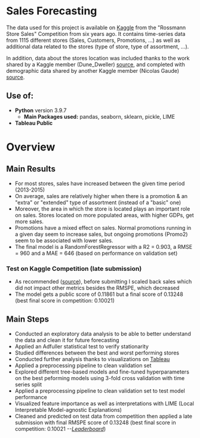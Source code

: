 # Sales Forecasting
The data used for this project is available on [Kaggle](https://www.kaggle.com/c/rossmann-store-sales) from the "Rossmann Store Sales" Competition from six years ago. It contains time-series data from 1115 different stores (Sales, Customers, Promotions, ...) as well as additional data related to the stores (type of store, type of assortment, ...). 

In addition, data about the stores location was included thanks to the work shared by a Kaggle member (Dune_Dweller) [source](https://www.kaggle.com/c/rossmann-store-sales/discussion/17048), and completed with demographic data shared by another Kaggle member (Nicolas Gaude) [source](https://www.kaggle.com/c/rossmann-store-sales/discussion/17229).


## Use of:
* **Python** version 3.9.7
    * **Main Packages used:** pandas, seaborn, sklearn, pickle, LIME
* **Tableau Public**

# Overview
## Main Results
* For most stores, sales have increased between the given time period (2013-2015)
* On average, sales are relatively higher when there is a promotion & an "extra" or "extended" type of assortment (instead of a "basic" one)
* Moreover, the area in which the store is located plays an important role on sales. Stores located on more populated areas, with higher GDPs, get more sales.
* Promotions have a mixed effect on sales. Normal promotions running in a given day seem to increase sales, but ongoing promotions (Promo2) seem to be associated with lower sales.
* The final model is a RandomForestRegressor with a R2 = 0.903, a RMSE = 960 and a MAE = 646 (based on performance on validation set)

### Test on Kaggle Competition (late submission)
* As recommended ([source](https://www.kaggle.com/competitions/rossmann-store-sales/discussion/17601)), before submitting I scaled back sales which did not impact other metrics besides the RMSPE, which decreased
* The model gets a public score of 0.11861 but a final score of 0.13248 (best final score in competition: 0.10021)

## Main Steps
* Conducted an exploratory data analysis to be able to better understand the data and clean it for future forecasting 
* Applied an Adfuller statistical test to verify stationarity
* Studied differences between the best and worst performing stores
* Conducted further analysis thanks to visualizations on [Tableau](https://public.tableau.com/app/profile/paula2733/viz/Sales_16476157430450/SalesReport)
* Applied a preprocessing pipeline to clean validation set
* Explored different tree-based models and fine-tuned hyperparameters on the best peforming models using 3-fold cross validation with time series split
* Applied a preprocessing pipeline to clean validation set to test model performance
* Visualized feature importance as well as interpretations with LIME (Local Interpretable Model-agnostic Explanations)
* Cleaned and predicted on test data from competition then applied a late submission with final RMSPE score of 0.13248 (best final score in competition: 0.10021 *--[Leaderboard](https://www.kaggle.com/competitions/rossmann-store-sales/leaderboard)*)

